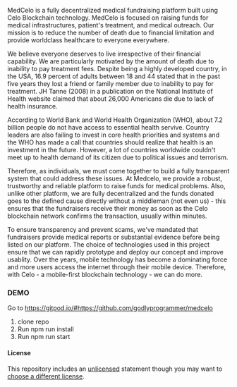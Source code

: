 MedCelo is a fully decentralized medical fundraising platform built using Celo Blockchain technology. MedCelo is focused on raising funds for medical infrastructures, patient's treatment, and medical outreach. Our mission is to reduce the number of death due to financial limitation and provide worldclass healthcare to everyone everywhere.

We believe everyone deserves to live irrespective of their financial capability. We are particularly motivated by the amount of death due to inability to pay treatment fees. Despite being a highly developed country, in the USA, 16.9 percent of adults between 18 and 44 stated that in the past five years they lost a friend or family member due to inability to pay for treatment. JH Tanne (2008) in a publication on the National Institute of Health website claimed that about 26,000 Americans die due to lack of health insurance.

According to World Bank and World Health Organization (WHO), about 7.2 billion people do not have access to essential health servive. Country leaders are also failing to invest in core health priorities and systems and the WHO has made a call that countries should realize that health is an investment in the future. However, a lot of countries worldwide couldn't meet up to health demand of its citizen due to political issues and terrorism.

Therefore, as individuals, we must come together to build a fully transparent system that could address these issues. At Medcelo, we provide a robust, trustworthy and reliable platform to raise funds for medical problems. Also, unlike other platform, we are fully decentralized and the funds donated goes to the defined cause directly without a middleman (not even us) - this ensures that the fundraisers receive their money as soon as the Celo blockchain network confirms the transaction, usually within minutes.

To ensure transparency and prevent scams, we've mandated that fundraisers provide medical reports or substantial evidence before being listed on our platform. The choice of technologies used in this project ensure that we can rapidly prototype and deploy our concept and improve usablity. Over the years, mobile technology has become a dominating force and more users access the internet through their mobile device. Therefore, with Celo - a mobile-first blockchain technology - we can do more.

### DEMO

Go to https://gitpod.io/#https://github.com/godlyprogrammer/medcelo

1. clone repo 
2. Run npm run install
3. Run npm run start


#### License
This repository includes an [unlicensed](http://unlicense.org/) statement though you may want to [choose a different license](https://choosealicense.com/).

